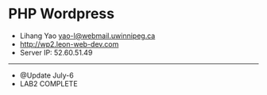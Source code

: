 # PHP Wordpress

- Lihang Yao <yao-l@webmail.uwinnipeg.ca>
- <http://wp2.leon-web-dev.com>
- Server IP: 52.60.51.49

---

- @Update July-6
- LAB2 COMPLETE
